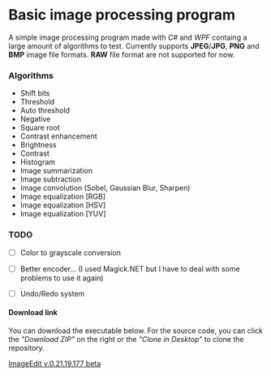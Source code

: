# Basic image processing program

A simple image processing program made with *C#* and *WPF* containg a large amount of algorithms to test. Currently supports **JPEG**/**JPG**, **PNG** and **BMP** image file formats.
**RAW** file format are not supported for now.


### Algorithms

* Shift bits
* Threshold
* Auto threshold
* Negative
* Square root
* Contrast enhancement
* Brightness
* Contrast
* Histogram
* Image summarization
* Image subtraction
* Image convolution (Sobel, Gaussian Blur, Sharpen)
* Image equalization [RGB]
* Image equalization [HSV]
* Image equalization [YUV]


### TODO

- [ ] Color to grayscale conversion
- [ ] Better encoder... (I used Magick.NET but I have to deal with some problems to use it again)
- [ ] Undo/Redo system



#### Download link

You can download the executable below. For the source code, you can click the *"Download ZIP"* on the right or the *"Clone in Desktop"* to clone the repository.

[ImageEdit v.0.21.19.177 beta](https://github.com/nlabiris/ImageEdit_WPF/blob/master/ImageEdit_WPF/bin/Release/ImageEdit_v.0.21.19.177_beta.rar?raw=true)